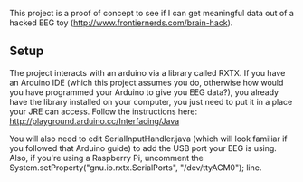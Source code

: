 This project is a proof of concept to see if I can get meaningful data out of a hacked EEG toy (http://www.frontiernerds.com/brain-hack).

## Setup ##
The project interacts with an arduino via a library called RXTX. If you have an Arduino IDE (which this project assumes you do, otherwise how would you have programmed your Arduino to give you EEG data?), you already have the library installed on your computer, you just need to put it in a place your JRE can access. Follow the instructions here: http://playground.arduino.cc/Interfacing/Java

You will also need to edit SerialInputHandler.java (which will look familiar if you followed that Arduino guide) to add the USB port your EEG is using. Also, if you're using a Raspberry Pi, uncomment the System.setProperty("gnu.io.rxtx.SerialPorts", "/dev/ttyACM0"); line.